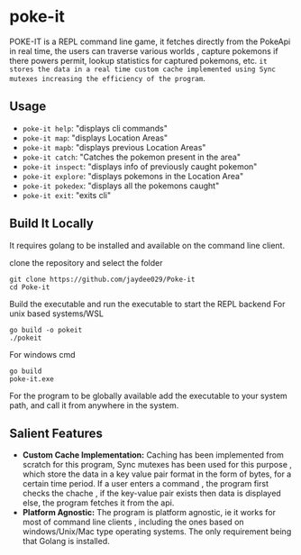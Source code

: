 # poke-it

POKE-IT is a REPL command line game, it fetches directly from the PokeApi in real time, the users can traverse various worlds , capture pokemons if there powers permit, lookup statistics for captured pokemons, etc. `it stores the data in a real time custom cache implemented using Sync mutexes increasing the efficiency of the program`. 

## Usage

- `poke-it help`: "displays cli commands"
- `poke-it map`: "displays Location Areas"
- `poke-it mapb`: "displays previous Location Areas"
- `poke-it catch`: "Catches the pokemon present in the area"
- `poke-it inspect`: "displays info of previously caught pokemon"
- `poke-it explore`: "displays pokemons in the Location Area"
- `poke-it pokedex`: "displays all the pokemons caught"
- `poke-it exit`: "exits cli"

## Build It Locally

It requires golang to be installed and available on the command line client.

clone the repository and select the folder
```
git clone https://github.com/jaydee029/Poke-it
cd Poke-it
```

Build the executable and run the executable to start the REPL backend
For unix based systems/WSL
```
go build -o pokeit
./pokeit
```

For windows cmd
```
go build
poke-it.exe
```

For the program to be globally available add the executable to your system path, and call it from anywhere in the system.

## Salient Features

- **Custom Cache Implementation:** Caching has been implemented from scratch for this program, Sync mutexes has been used for this purpose , which store the data in a key value pair format in the form of bytes, for a certain time period. If a user enters a command , the program first checks the chache , if the key-value pair exists then data is displayed else, the program fetches it from the api.
- **Platform Agnostic:** The program is platform agnostic, ie it works for most of command line clients , including the ones based on windows/Unix/Mac type operating systems.
The only requirement being that Golang is installed. 

